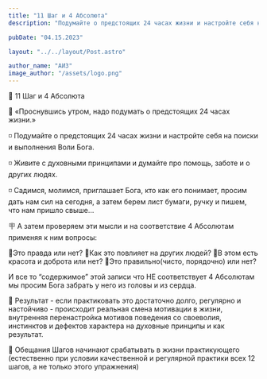 ```yaml
---
title: "11 Шаг и 4 Абсолюта"
description: "Подумайте о предстоящих 24 часах жизни и настройте себя на поиски и выполнения Воли Бога. "

pubDate: "04.15.2023"

layout: "../../layout/Post.astro"

author_name: "АИЗ"
image_author: "/assets/logo.png"
---
```


📍 11 Шаг и 4 Абсолюта

🔑 «Проснувшись утром, надо подумать о предстоящих 24 часах жизни.»

◽ Подумайте о предстоящих 24 часах жизни и настройте себя на поиски и выполнения Воли Бога. 

◽ Живите с духовными принципами и думайте про помощь, заботе и о других людях.

◽ Садимся, молимся, приглашает Бога, кто как его понимает, просим дать нам сил на сегодня, а затем берем лист бумаги, ручку и пишем, что нам пришло свыше…

🪧 А затем проверяем эти мысли и на соответствие 4 Абсолютам применяя к ним вопросы:

🔸Это правда или нет?
🔸Как это повлияет на других людей?
🔸В этом есть красота и доброта или нет?
🔸Это правильно(чисто, порядочно) или нет?

И все то “содержимое” этой записи что НЕ соответствует 4 Абсолютам мы просим Бога забрать у него из головы и из сердца.

🎉 Результат - если практиковать это достаточно долго, регулярно и настойчиво - происходит реальная смена мотивации в жизни, внутренняя перенастройка мотивов поведения со своеволия, инстинктов и дефектов характера на духовные принципы и как результат. 

🎉 Обещания Шагов начинают срабатывать в жизни практикующего (естественно при условии качественной и регулярной практики всех 12 шагов, а не только этого упражнения)